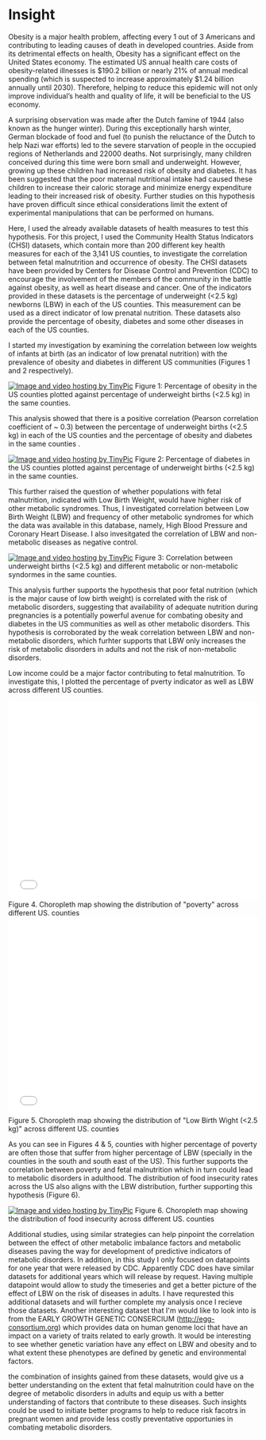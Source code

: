 # Insight

Obesity is a major health problem, affecting every 1 out of 3 Americans and contributing to leading causes of death in developed countries. Aside from its detrimental effects on health, Obesity has a significant effect on the United States economy. The estimated US annual health care costs of obesity-related illnesses is $190.2 billion or nearly 21% of annual medical spending (which is suspected to increase approximately $1.24 billion annually until 2030). Therefore, helping to reduce this epidemic will not only improve individual’s health and quality of life, it will be beneficial to the US economy.

A surprising observation was made after the Dutch famine of 1944 (also known as the hunger winter). During this exceptionally harsh winter, German blockade of food and fuel (to punish the reluctance of the Dutch to help Nazi war efforts) led to the severe starvation of people in the occupied regions of Netherlands and 22000 deaths. Not surprisingly, many children conceived during this time were born small and underweight. However, growing up these children had increased risk of obesity and diabetes. It has been suggested that the poor maternal nutritional intake had caused these children to increase their caloric storage and minimize energy expenditure leading to their increased risk of obesity. Further studies on this hypothesis have proven difficult since ethical considerations limit the extent of experimental manipulations that can be performed on humans.

Here, I used the already available datasets of health measures to test this hypothesis. For this project, I used the Community Health Status Indicators (CHSI) datasets, which contain more than 200 different key health measures for each of the 3,141 US counties, to investigate the correlation between fetal malnutrition and occurrence of obesity. The CHSI datasets have been provided by Centers for Disease Control and Prevention (CDC) to encourage the involvement of the members of the community in the battle against obesity, as well as heart disease and cancer. One of the indicators provided in these datasets is the percentage of underweight (<2.5 kg) newborns (LBW) in each of the US counties. This measurement can be used as a direct indicator of low prenatal nutrition. These datasets also provide the percentage of obesity, diabetes and some other diseases in each of the US counties. 

I started my investigation by examining the correlation between low weights of infants at birth (as an indicator of low prenatal nutrition) with the prevalence of obesity and diabetes in different US communities (Figures 1 and 2 respectively).


<a href="http://tinypic.com?ref=amz3ap" target="_blank"><img src="http://i63.tinypic.com/amz3ap.png" border="0" alt="Image and video hosting by TinyPic"></a>
Figure 1: Percentage of obesity in the US counties plotted against percentage of underweight births (<2.5 kg) in the same counties. 


This analysis showed that there is a positive correlation (Pearson correlation coefficient of ~ 0.3) between the percentage of underweight births (<2.5 kg) in each of the US counties and the percentage of obesity and diabetes in the same counties .
 

<a href="http://tinypic.com?ref=5kkl5c" target="_blank"><img src="http://i63.tinypic.com/5kkl5c.png" border="0" alt="Image and video hosting by TinyPic"></a>
Figure 2: Percentage of diabetes in the US counties plotted against percentage of underweight births (<2.5 kg) in the same counties.

This further raised the question of whether populations with fetal malnutrition, indicated with Low Birth Weight, would have higher risk of other metabolic syndromes. Thus, I investigated correlation between Low Birth Weight (LBW) and frequency of other metabolic syndromes for which the data was available in this database, namely, High Blood Pressure and Coronary Heart Disease. I also invesitgated the correlation of LBW and non-metabolic diseases as negative control. 

<a href="http://tinypic.com?ref=34zxh80" target="_blank"><img src="http://i64.tinypic.com/34zxh80.jpg" border="0" alt="Image and video hosting by TinyPic"></a>
Figure 3: Correlation between underweight births (<2.5 kg) and different metabolic or non-metabolic syndormes in the same counties. 


This analysis further supports the hypothesis that poor fetal nutrition (which is the major cause of low birth weight) is correlated with the risk of metabolic disorders, suggesting that availability of adequate nutrition during pregnancies is a potentially powerful avenue for combating obesity and diabetes in the US communities as well as other metabolic disorders. This hypothesis is corroborated by the weak correlation between LBW and non-metabolic disorders, which furhter supports that LBW only increases the risk of metabolic disorders in adults and not the risk of non-metabolic disorders.


Low income could be a major factor contributing to fetal malnutrition. To investigate this, I plotted the percentage of pverty indicator as well as LBW across different US counties. 

<iframe id="datawrapper-chart-Y7iaS" src="//datawrapper.dwcdn.net/Y7iaS/2/" scrolling="no" frameborder="0" allowtransparency="true" style="width: 0; min-width: 100% !important;" height="400"></iframe><script type="text/javascript">if("undefined"==typeof window.datawrapper)window.datawrapper={};window.datawrapper["Y7iaS"]={},window.datawrapper["Y7iaS"].embedDeltas={"100":400,"200":400,"300":400,"400":400,"500":400,"700":400,"800":400,"900":400,"1000":400},window.datawrapper["Y7iaS"].iframe=document.getElementById("datawrapper-chart-Y7iaS"),window.datawrapper["Y7iaS"].iframe.style.height=window.datawrapper["Y7iaS"].embedDeltas[Math.min(1e3,Math.max(100*Math.floor(window.datawrapper["Y7iaS"].iframe.offsetWidth/100),100))]+"px",window.addEventListener("message",function(a){if("undefined"!=typeof a.data["datawrapper-height"])for(var b in a.data["datawrapper-height"])if("Y7iaS"==b)window.datawrapper["Y7iaS"].iframe.style.height=a.data["datawrapper-height"][b]+"px"});</script>
Figure 4. Choropleth map showing the distribution of "poverty" across different US. counties


<iframe id="datawrapper-chart-mqyFX" src="//datawrapper.dwcdn.net/mqyFX/1/" scrolling="no" frameborder="0" allowtransparency="true" style="width: 0; min-width: 100% !important;" height="400"></iframe><script type="text/javascript">if("undefined"==typeof window.datawrapper)window.datawrapper={};window.datawrapper["mqyFX"]={},window.datawrapper["mqyFX"].embedDeltas={"100":426,"200":400,"300":400,"400":400,"500":400,"700":400,"800":400,"900":400,"1000":400},window.datawrapper["mqyFX"].iframe=document.getElementById("datawrapper-chart-mqyFX"),window.datawrapper["mqyFX"].iframe.style.height=window.datawrapper["mqyFX"].embedDeltas[Math.min(1e3,Math.max(100*Math.floor(window.datawrapper["mqyFX"].iframe.offsetWidth/100),100))]+"px",window.addEventListener("message",function(a){if("undefined"!=typeof a.data["datawrapper-height"])for(var b in a.data["datawrapper-height"])if("mqyFX"==b)window.datawrapper["mqyFX"].iframe.style.height=a.data["datawrapper-height"][b]+"px"});</script>
Figure 5. Choropleth map showing the distribution of "Low Birth Wight (<2.5 kg)" across different US. counties



As you can see in Figures 4 & 5, counties with higher percentage of poverty are often those that suffer from higher percentage of LBW (specially in the counties in the south and south east of the US). This further supports the correlation between poverty and fetal malnutrition which in turn could lead to metabolic disorders in adulthood. The distribution of food insecurity rates across the US also aligns with the LBW distribution, further supporting this hypothesis (Figure 6).

<a href="http://tinypic.com?ref=f26mj7" target="_blank"><img src="http://i65.tinypic.com/f26mj7.jpg" border="0" alt="Image and video hosting by TinyPic"></a>
Figure 6. Choropleth map showing the distribution of food insecurity across different US. counties


Additional studies, using similar strategies can help pinpoint the correlation between the effect of other metabolic imbalance factors and metabolic diseases paving the way for development of predictive indicators of metabolic disorders. In addition, in this study I only focused on datapoints  for one year that were released by CDC. Apparently CDC does have similar datasets for additional years which will release by request. Having multiple datapoint would allow to study the timeseries and get a better picture of the effect of LBW on the risk of diseases in adults. I have requrested this additional datasets and will further complete my analysis once I recieve those datasets. 
Another interesting dataset that I'm would like to look into is from the EARLY GROWTH GENETIC CONSERCIUM  (http://egg-consortium.org) which provides data on human genome loci that have an impact on a variety of traits related to early growth. It would be interesting to see whether genetic variation have any effect on LBW and obesity and to what extent these phenotypes are defined by genetic and environmental factors. 


the combination of insights gained from these datasets, would give us a better understanding on the extent that fetal malnutrition could have on the degree of metabolic disorders in adults and equip us with a better understanding of factors that contribute to these diseases. Such insights could be used to initiate better programs to help to reduce risk facotrs in pregnant women and provide less costly preventative opportunies in combating metabolic disorders. 
